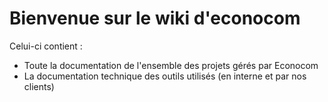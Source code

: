 <!-- TITLE: Home -->
<!-- SUBTITLE: A quick summary of Home -->

# Bienvenue sur le wiki d'econocom
Celui-ci contient :
* Toute la documentation de l'ensemble des projets gérés par Econocom
* La documentation technique des outils utilisés (en interne et par nos clients)